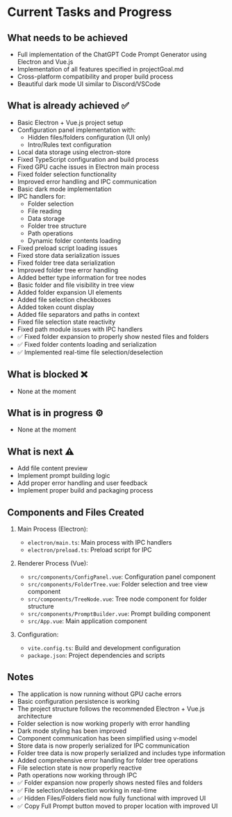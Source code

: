 # Current Tasks and Progress

## What needs to be achieved
- Full implementation of the ChatGPT Code Prompt Generator using Electron and Vue.js
- Implementation of all features specified in projectGoal.md
- Cross-platform compatibility and proper build process
- Beautiful dark mode UI similar to Discord/VSCode

## What is already achieved ✅
- Basic Electron + Vue.js project setup
- Configuration panel implementation with:
  - Hidden files/folders configuration (UI only)
  - Intro/Rules text configuration
- Local data storage using electron-store
- Fixed TypeScript configuration and build process
- Fixed GPU cache issues in Electron main process
- Fixed folder selection functionality
- Improved error handling and IPC communication
- Basic dark mode implementation
- IPC handlers for:
  - Folder selection
  - File reading
  - Data storage
  - Folder tree structure
  - Path operations
  - Dynamic folder contents loading
- Fixed preload script loading issues
- Fixed store data serialization issues
- Fixed folder tree data serialization
- Improved folder tree error handling
- Added better type information for tree nodes
- Basic folder and file visibility in tree view
- Added folder expansion UI elements
- Added file selection checkboxes
- Added token count display
- Added file separators and paths in context
- Fixed file selection state reactivity
- Fixed path module issues with IPC handlers
- ✅ Fixed folder expansion to properly show nested files and folders
- ✅ Fixed folder contents loading and serialization
- ✅ Implemented real-time file selection/deselection

## What is blocked ❌
- None at the moment

## What is in progress ⚙️
- None at the moment

## What is next ⚠️
- Add file content preview
- Implement prompt building logic
- Add proper error handling and user feedback
- Implement proper build and packaging process

## Components and Files Created
1. Main Process (Electron):
   - `electron/main.ts`: Main process with IPC handlers
   - `electron/preload.ts`: Preload script for IPC

2. Renderer Process (Vue):
   - `src/components/ConfigPanel.vue`: Configuration panel component
   - `src/components/FolderTree.vue`: Folder selection and tree view component
   - `src/components/TreeNode.vue`: Tree node component for folder structure
   - `src/components/PromptBuilder.vue`: Prompt building component
   - `src/App.vue`: Main application component

3. Configuration:
   - `vite.config.ts`: Build and development configuration
   - `package.json`: Project dependencies and scripts

## Notes
- The application is now running without GPU cache errors
- Basic configuration persistence is working
- The project structure follows the recommended Electron + Vue.js architecture
- Folder selection is now working properly with error handling
- Dark mode styling has been improved
- Component communication has been simplified using v-model
- Store data is now properly serialized for IPC communication
- Folder tree data is now properly serialized and includes type information
- Added comprehensive error handling for folder tree operations
- File selection state is now properly reactive
- Path operations now working through IPC
- ✅ Folder expansion now properly shows nested files and folders
- ✅ File selection/deselection working in real-time
- ✅ Hidden Files/Folders field now fully functional with improved UI
- ✅ Copy Full Prompt button moved to proper location with improved UI 